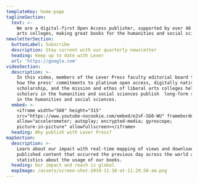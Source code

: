 ```yaml
---
templateKey: home-page
taglineSection:
  text: >-
    We are a digital-first Open Access publisher, supported by over 48 liberal
    arts colleges, making great books for the humanities and social sciences.
newsletterSection:
  buttonLabel: Subscribe
  description: Stay current with our quarterly newsletter
  heading: Keep up to date with Lever
  url: 'https://google.com'
videoSection:
  description: >-
    In this video, members of the Lever Press faculty editorial board talk about
    how the press' commitments to platinum open access, digitally native
    scholarship, and the mission and ethos of liberal arts colleges help
    scholars in the humanities and social sciences publish  long-form scholars
    in the humanities and social sciences.
  embed: >-
    <iframe width="560" height="315"
    src="https://www.youtube-nocookie.com/embed/e2vF-SG0-WU" frameborder="0"
    allow="accelerometer; autoplay; encrypted-media; gyroscope;
    picture-in-picture" allowfullscreen></iframe>
  heading: Why publish with Lever Press?
mapSection:
  description: >-
    Learn about our impact with real-time mapping of views and downloads of our
    published content that occurred the previous day across the world and other
    statistics about the usage of our books.
  heading: Our impact and reach is global
  mapImage: /assets/screen-shot-2019-11-18-at-11.29.58-am.png
---
```


